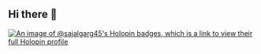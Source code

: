 ## Hi there 👋

<!--
**sajalgarg45/sajalgarg45** is a ✨ _special_ ✨ repository because its `README.md` (this file) appears on your GitHub profile.

Here are some ideas to get you started:

- 🔭 I’m currently working on ...
- 🌱 I’m currently learning ...
- 👯 I’m looking to collaborate on ...
- 🤔 I’m looking for help with ...
- 💬 Ask me about ...
- 📫 How to reach me: ...
- 😄 Pronouns: ...
- ⚡ Fun fact: ...
-->
[![An image of @sajalgarg45's Holopin badges, which is a link to view their full Holopin profile](https://holopin.me/sajalgarg45)](https://holopin.io/@sajalgarg45)
